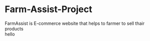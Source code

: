 # Farm-Assist-Project
FarmAssist is E-commerce website that helps to farmer to sell thair products
<br>
hello